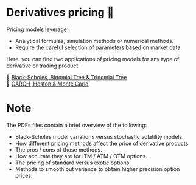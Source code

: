 # Derivatives pricing 🧐

Pricing models leverage :

* Analytical formulas, simulation methods or numerical methods.
* Require the careful selection of parameters based on market data.
  
Here, you can find two applications of pricing models for any type of derivative or trading product. 

📄 [Black-Scholes, Binomial Tree & Trinomial Tree](options_pricing.pdf) \
📄 [GARCH, Heston & Monte Carlo](stochastic_volatility_models.pdf)

# Note

The PDFs files contain a brief overview of the following: 
* Black-Scholes model variations versus stochastic volatility models.
* How different pricing methods affect the price of derivative products.
* The pros / cons of those methods.
* How accurate they are for ITM / ATM / OTM options.
* The pricing of standard versus exotic options.
* Methods to smooth out variance to obtain higher precision option prices.

